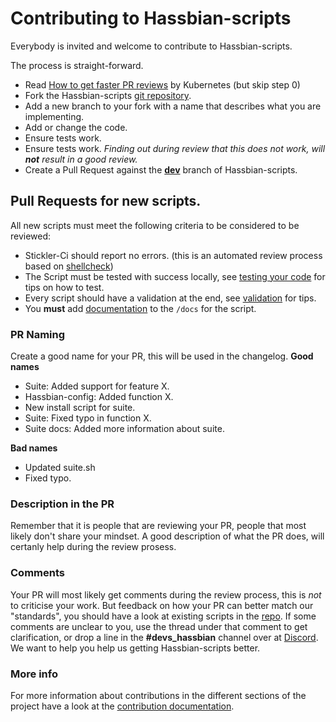 # Contributing to Hassbian-scripts

Everybody is invited and welcome to contribute to Hassbian-scripts.

The process is straight-forward.
 - Read [How to get faster PR reviews](https://github.com/kubernetes/community/blob/master/contributors/guide/pull-requests.md#best-practices-for-faster-reviews) by Kubernetes (but skip step 0)
 - Fork the Hassbian-scripts [git repository](https://github.com/home-assistant/hassbian-scripts).
 - Add a new branch to your fork with a name that describes what you are implementing.
 - Add or change the code.
 - Ensure tests work.
 - Ensure tests work. _Finding out during review that this does not work, will **not** result in a good review._
 - Create a Pull Request against the [**dev**](https://github.com/home-assistant/hassbian-scripts/tree/dev) branch of Hassbian-scripts.

## Pull Requests for new scripts.
All new scripts must meet the following criteria to be considered to be reviewed:
- Stickler-Ci should report no errors. (this is an automated review process based on [shellcheck](https://github.com/koalaman/shellcheck))
- The Script must be tested with success locally, see [testing your code](#testing-your-code) for tips on how to test.
- Every script should have a validation at the end, see [validation](#validation) for tips.
- You **must** add [documentation](#documentation) to the `/docs` for the script.

### PR Naming
Create a good name for your PR, this will be used in the changelog.
**Good names**  
- Suite: Added support for feature X.
- Hassbian-config: Added function X.
- New install script for suite.
- Suite: Fixed typo in function X.
- Suite docs: Added more information about suite.

**Bad names**  
- Updated suite.sh
- Fixed typo.

### Description in the PR
Remember that it is people that are reviewing your PR, people that most likely don't share your mindset.
A good description of what the PR does, will certanly help during the review prosess.

### Comments
Your PR will most likely get comments during the review process, this is _not_ to criticise your work.
But feedback on how your PR can better match our "standards", you should have a look at existing scripts in the [repo](https://github.com/home-assistant/hassbian-scripts/tree/dev/package/opt/hassbian/suites).
If some comments are unclear to you, use the thread under that comment to get clarification, or drop a line in the **#devs_hassbian** channel over at [Discord](https://discord.gg/c5DvZ4e). We want to help you help us getting Hassbian-scripts better.

### More info
For more information about contributions in the different sections of the project have a look at the [contribution documentation](https://home-assistant.github.io/hassbian-scripts/contribute).
